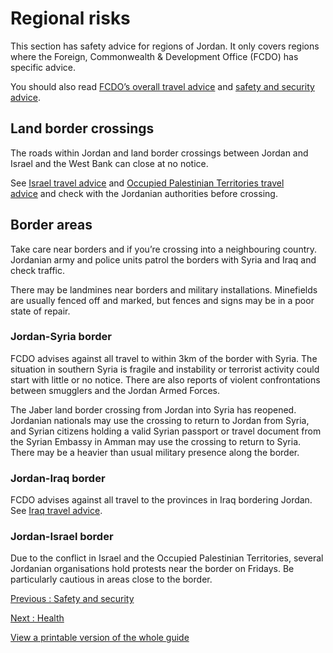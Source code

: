 # Regional risks

This section has safety advice for regions of Jordan. It only covers regions where the Foreign, Commonwealth & Development Office (FCDO) has specific advice.

You should also read [FCDO’s overall travel advice](/foreign-travel-advice/jordan) and [safety and security advice](/foreign-travel-advice/jordan/safety-and-security).

## Land border crossings

The roads within Jordan and land border crossings between Jordan and Israel and the West Bank can close at no notice.

See [Israel travel advice](https://www.gov.uk/foreign-travel-advice/israel) and [Occupied Palestinian Territories travel advice](https://www.gov.uk/foreign-travel-advice/the-occupied-palestinian-territories) and check with the Jordanian authorities before crossing.

## Border areas

Take care near borders and if you’re crossing into a neighbouring country. Jordanian army and police units patrol the borders with Syria and Iraq and check traffic.

There may be landmines near borders and military installations. Minefields are usually fenced off and marked, but fences and signs may be in a poor state of repair.

### Jordan-Syria border

FCDO advises against all travel to within 3km of the border with Syria. The situation in southern Syria is fragile and instability or terrorist activity could start with little or no notice. There are also reports of violent confrontations between smugglers and the Jordan Armed Forces.

The Jaber land border crossing from Jordan into Syria has reopened. Jordanian nationals may use the crossing to return to Jordan from Syria, and Syrian citizens holding a valid Syrian passport or travel document from the Syrian Embassy in Amman may use the crossing to return to Syria. There may be a heavier than usual military presence along the border.

### Jordan-Iraq border

FCDO advises against all travel to the provinces in Iraq bordering Jordan. See [Iraq travel advice](https://www.gov.uk/foreign-travel-advice/iraq).

### Jordan-Israel border

Due to the conflict in Israel and the Occupied Palestinian Territories, several Jordanian organisations hold protests near the border on Fridays. Be particularly cautious in areas close to the border.

[Previous
:
Safety and security](/foreign-travel-advice/jordan/safety-and-security)

[Next
:
Health](/foreign-travel-advice/jordan/health)

[View a printable version of the whole guide](/foreign-travel-advice/jordan/print)